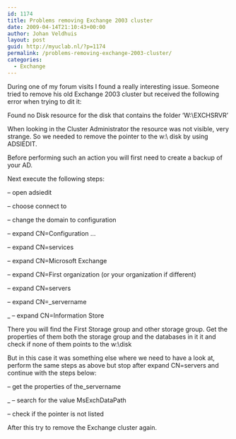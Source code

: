 ```yaml
---
id: 1174
title: Problems removing Exchange 2003 cluster
date: 2009-04-14T21:10:43+00:00
author: Johan Veldhuis
layout: post
guid: http://myuclab.nl/?p=1174
permalink: /problems-removing-exchange-2003-cluster/
categories:
  - Exchange
---
```

During one of my forum visits I found a really interesting issue. Someone tried to remove his old Exchange 2003 cluster but received the following error when trying to dit it:

Found no Disk resource for the disk that contains the folder &#8216;W:\EXCHSRVR&#8217;

When looking in the Cluster Administrator the resource was not visible, very strange. So we needed to remove the pointer to the w:\ disk by using ADSIEDIT.

Before performing such an action you will first need to create a backup of your AD.

Next execute the following steps:

&#8211; open adsiedit
  
&#8211; choose connect to
  
&#8211; change the domain to configuration
  
&#8211; expand CN=Configuration &#8230;
  
&#8211; expand CN=services
  
&#8211; expand CN=Microsoft Exchange
  
&#8211; expand CN=First organization (or your organization if different)
  
&#8211; expand CN=servers
  
&#8211; expand CN=_servername
  
_ &#8211; expand CN=Information Store

There you will find the First Storage group and other storage group. Get the properties of them both the storage group and the databases in it it and check if none of them points to the w:\disk
  
But in this case it was something else where we need to have a look at, perform the same steps as above but stop after expand CN=servers and continue with the steps below:

&#8211; get the properties of the_servername
  
_ &#8211; search for the value MsExchDataPath
  
&#8211; check if the pointer is not listed

After this try to remove the Exchange cluster again.